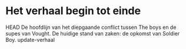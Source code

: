 # Het verhaal begin tot einde
 HEAD
De hoofdlijn van het diepgaande conflict tussen The boys en de supes van Vought.
De huidige stand van zaken: de opkomst van Soldier Boy.
 update-verhaal

